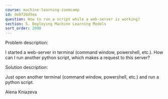 ```yaml
---
course: machine-learning-zoomcamp
id: de0726d5ea
question: How to run a script while a web-server is working?
section: 5. Deploying Machine Learning Models
sort_order: 2090
---
```


Problem description:

I started a web-server in terminal (command window, powershell, etc.). How can I run another python script, which makes a request to this server?

Solution description:

Just open another terminal (command window, powershell, etc.) and run a python script.

Alena Kniazeva

